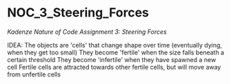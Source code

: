 # NOC_3_Steering_Forces
_Kadenze Nature of Code Assignment 3: Steering Forces_

IDEA:
The objects are 'cells' that change shape over time (eventually dying, when they get too small)
They become 'fertile' when the size falls beneath a certain threshold
They become 'infertile' when they have spawned a new cell
Fertile cells are attracted towards other fertile cells, but will move away from unfertile cells


